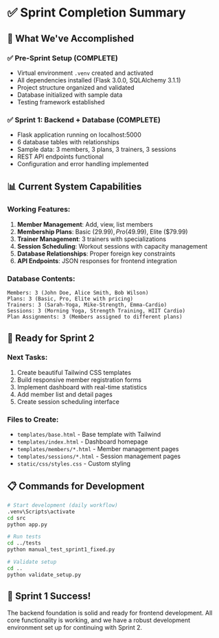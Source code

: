 # ✅ Sprint Completion Summary

## 🎯 What We've Accomplished

### ✅ Pre-Sprint Setup (COMPLETE)

- Virtual environment `.venv` created and activated
- All dependencies installed (Flask 3.0.0, SQLAlchemy 3.1.1)
- Project structure organized and validated
- Database initialized with sample data
- Testing framework established

### ✅ Sprint 1: Backend + Database (COMPLETE)

- Flask application running on localhost:5000
- 6 database tables with relationships
- Sample data: 3 members, 3 plans, 3 trainers, 3 sessions
- REST API endpoints functional
- Configuration and error handling implemented

## 📊 Current System Capabilities

### Working Features:

1. **Member Management**: Add, view, list members
2. **Membership Plans**: Basic ($29.99), Pro ($49.99), Elite ($79.99)
3. **Trainer Management**: 3 trainers with specializations
4. **Session Scheduling**: Workout sessions with capacity management
5. **Database Relationships**: Proper foreign key constraints
6. **API Endpoints**: JSON responses for frontend integration

### Database Contents:

```
Members: 3 (John Doe, Alice Smith, Bob Wilson)
Plans: 3 (Basic, Pro, Elite with pricing)
Trainers: 3 (Sarah-Yoga, Mike-Strength, Emma-Cardio)
Sessions: 3 (Morning Yoga, Strength Training, HIIT Cardio)
Plan Assignments: 3 (Members assigned to different plans)
```

## 🚀 Ready for Sprint 2

### Next Tasks:

1. Create beautiful Tailwind CSS templates
2. Build responsive member registration forms
3. Implement dashboard with real-time statistics
4. Add member list and detail pages
5. Create session scheduling interface

### Files to Create:

- `templates/base.html` - Base template with Tailwind
- `templates/index.html` - Dashboard homepage
- `templates/members/*.html` - Member management pages
- `templates/sessions/*.html` - Session management pages
- `static/css/styles.css` - Custom styling

## 📋 Commands for Development

```bash
# Start development (daily workflow)
.venv\Scripts\activate
cd src
python app.py

# Run tests
cd ../tests
python manual_test_sprint1_fixed.py

# Validate setup
cd ..
python validate_setup.py
```

## 🎉 Sprint 1 Success!

The backend foundation is solid and ready for frontend development. All core functionality is working, and we have a robust development environment set up for continuing with Sprint 2.
